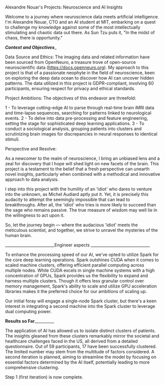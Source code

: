 Alexandre Nouar's Projects: Neuroscience and AI Insights

Welcome to a journey where neuroscience data meets artificial intelligence. I'm Alexandre Nouar, CTO and an AI student at MIT, embarking on a quest to challenge my knowledge against some of the most intellectually stimulating and chaotic data out there. As Sun Tzu puts it, "In the midst of chaos, there is opportunity."

_________________________Context and Objectives__________________________

Data Source and Ethics:
The imaging data and related information have been sourced from OpenNeuro, a treasure trove of open-source neuroscientific data (https://docs.openneuro.org). My approach to this project is that of a passionate neophyte in the field of neuroscience, keen on exploring the deep data ocean to discover how AI can uncover hidden patterns. The data utilized in this project is GDPR-compliant, involving 60 participants, ensuring respect for privacy and ethical standards.

Project Ambitions:
The objectives of this endeavor are threefold:

1 - To leverage cutting-edge AI to parse through real-time brain iMRI data and time-lapse sequences, searching for patterns linked to neurological events.
2 - To delve into data pre-processing and feature engineering, setting the stage for sophisticated deep learning applications.
3 - To conduct a sociological analysis, grouping patients into clusters and scrutinizing brain images for discrepancies in neural responses to identical stimuli.

Perspective and Resolve:

As a newcomer to the realm of neuroscience, I bring an unbiased lens and a zeal for discovery that I hope will shed light on new facets of the brain. This project is a testament to the belief that a fresh perspective can unearth novel insights, particularly when combined with a methodical and innovative approach to data analysis.

I step into this project with the humility of an 'idiot' who dares to venture into the unknown, as Michel Audiard aptly put it. Yet, it is precisely this audacity to attempt the seemingly impossible that can lead to breakthroughs. After all, the 'idiot' who tries is more likely to succeed than the sage who remains passive. The true measure of wisdom may well lie in the willingness to act upon it.

So, let the journey begin — where the audacious 'idiot' meets the meticulous scientist, and together, we strive to unravel the mysteries of the human brain.


_________________________Engineer aspects ______________________________

To enhance the processing speed of our AI, we've opted to utilize Spark for the core deep learning operations. Spark outshines CUDA when it comes to scaled machine clusters, offering efficient parallel computing across multiple nodes. While CUDA excels in single machine systems with a high concentration of GPUs, Spark provides us the flexibility to expand and harness multiple clusters. Though it offers less granular control over memory management, Spark's ability to scale and utilize GPU acceleration libraries makes it the preferred choice for our ambitions of scaling up.

Our initial foray will engage a single-node Spark cluster, but there's a keen interest in integrating a second machine into the Spark cluster to leverage dual computing power.

________________________Results so Far__________________________________

The application of AI has allowed us to isolate distinct clusters of patients. The insights gleaned from these clusters remarkably mirror the societal and healthcare challenges faced in the US, all derived from a detailed questionnaire. Out of 59 participants, 17 have been successfully clustered. The limited number may stem from the multitude of factors considered. A second iteration is planned, aiming to streamline the model by focusing on essential factors determined by the AI itself, potentially leading to more comprehensive clustering.

Step 1 (first iteration) is now complete.





